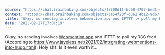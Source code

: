 ```yaml
---
source: "https://chat.brainbaking.com/objects/fe700d1f-bc60-4707-bed1-45f9dfdf507c"
context: "https://chat.brainbaking.com/objects/0a54f23f-d362-4b12-9d67-3f8a4945d5ae"
title: "Okay, so sending involves Webmention.app and IFTTT to poll my RSS feed (According to https://www...."
date: "2021-02-27T17:00:19"
---
```


Okay, so sending involves <a href="http://Webmention.app" rel="ugc">Webmention.app</a> and IFTTT to poll my RSS feed (According to <a href="https://www.jayeless.net/2021/02/integrating-webmentions-into-hugo.html" rel="ugc">https://www.jayeless.net/2021/02/integrating-webmentions-into-hugo.html</a>). Holy shit. Is it even worth it...
  